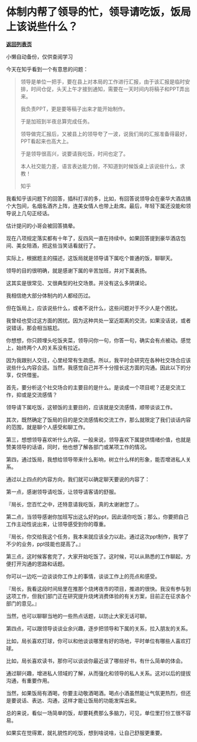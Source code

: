 # 体制内帮了领导的忙，领导请吃饭，饭局上该说些什么？

[**返回列表页**](/gzh/费曼的小茶馆)

小懒自动备份，仅供查阅学习

今天在知乎看到一个有意思的问题：

  

> 领导是单位一把手，要在县上对本局的工作进行汇报，由于该汇报是临时安排，时间仓促，头天上午才接到通知，需要在一天时间内将稿子和PPT弄出来。  
>  
> 我负责PPT，更是要等稿子出来才能开始制作。  
>  
> 于是加班到半夜总算完成任务。  
>  
> 领导做完汇报后，又被县上的领导夸了一波，说我们局的汇报准备得最好，PPT看起来也高大上。  
>  
> 于是领导很高兴，说要请我吃饭，时间也定了。  
>  
> 本人社交能力差，语言表达能力弱，不知道到时候饭桌上该说些什么，求教！  
>
>
> 知乎

  

我看知乎该问题下的回答，插科打诨的多，比如，有回答说领导会在豪华大酒店搞个大包间，名烟名酒齐上阵，连美女情人也带上赴席。最后，年轻下属还没能和领导说上几句正经话。

  

估计提问的小哥会被回答搞晕。

  

现在八项规定落实都有十年了，反四风一直在持续中。如果回答提到豪华酒店包间、美女陪酒，把这些当笑话看就行了。

  

实际上，根据题主的描述，这饭局就是领导请下属吃个普通的饭，聊聊天。

  

领导的目的很明确，就是感谢下属的辛苦加班，并对下属表扬。

  

这其实是很常见、又很典型的社交场景。并没有这么多阴谋论。

  

我相信绝大部分体制内的人都经历过。

  

但在饭局上，应该说些什么，或者不说什么，这些问题对于不少人是个困扰。

  

我曾经也受过这方面的困扰。因为这种共处一室近距离的交流，如果没话说，或者说错话，那会相当尴尬。

  

你想想，你只顾埋头吃饭夹菜，领导问你一句，你答一句，确实会有点被动。感觉上，始终两个人的关系没有拉近。

  

因为我跟别人交往，心里经常有生疏感。所以，我平时会研究在各种社交场合应该说些什么内容合适。当然，我感觉自己并不十分擅长这方面的沟通。因此以下的分享，仅供借鉴。

  

首先，要分析这个社交场合的主要目的是什么。是谈成一个项目呢？还是交流工作，抑或是交流感情？

  

领导请下属吃饭，这顿饭的主要目的，应该就是交流感情，顺带谈谈工作。

  

其次，既然确定了饭局的目的是交流感情和交流工作，那么就限定了我们谈话内容的范围，就是聊个人感受和聊工作。

  

第三，想想领导喜欢听什么内容。一般来说，领导喜欢下属提供情绪价值，也就是赞美领导的话语，同时，他也想了解各部门或某项工作的情况。

  

第四，通过饭局，我想给领导带来什么影响，树立什么样的形象，能否增进私人关系。

  

通过以上四点的内容方向，我们就可以确定聊天要说的内容了：

  

第一点，感谢领导请吃饭，让领导请客请的舒服。

  

『局长，您百忙之中，还特意请我吃饭，真的太谢谢您了』。

  

第二点，当领导感谢你加班写出这么好的ppt，因此请你吃饭；那么，你要把自己工作主动性说出来，让领导感受到你的尊重。

  

『局长，你交给我这个任务，我本来就应该全力以赴。通过这次ppt制作，我学了不少的业务，ppt技能也提高了。』

  

第三点，这时候客套完了，大家开始吃饭了。这时候，可以从熟悉的工作聊起，方便打开沟通的思路和话题。

  

你可以一边吃一边谈谈你工作上的事情，谈谈工作上的亮点和感受。

  

『局长，我看这段时间局里在推那个烧烤夜市的项目，推进的很快。我没有参与到这项工作，但我们部门正在研究提升烧烤消费体验的有关方案，目前正在征求各个部门的意见。』

  

当然，也可以聊聊当地的一些热点话题，以防止大家无话可聊。

  

第四点，可以跟领导谈谈业余兴趣，逐步把领导和下属的关系，拉入朋友的关系。

  

比如，局长喜欢打球，你可以和他谈谈哪里有好的场地，平时单位有哪些人喜欢打球。

  

比如，局长喜欢读书，那你可以谈谈你最近读了哪些好书，有什么简单的体会。

  

通过聊兴趣，增进私人领域的了解，从而强化和领导的私人关系。这对以后的提拔沟通，有重要作用。

  

当然，如果饭局有酒喝，你要主动敬酒喝酒。喝点小酒虽然能让气氛更热烈，但还是要说话、表达、沟通，这样才能让饭局的功能发挥出来。

  

总的来说，看似一场简单的饭，却要耗费那么多脑力，可见，单位里打份工很不容易。

  

如果实在觉得累，就礼貌性的吃饭，想到啥说啥，让自己舒服更重要。

